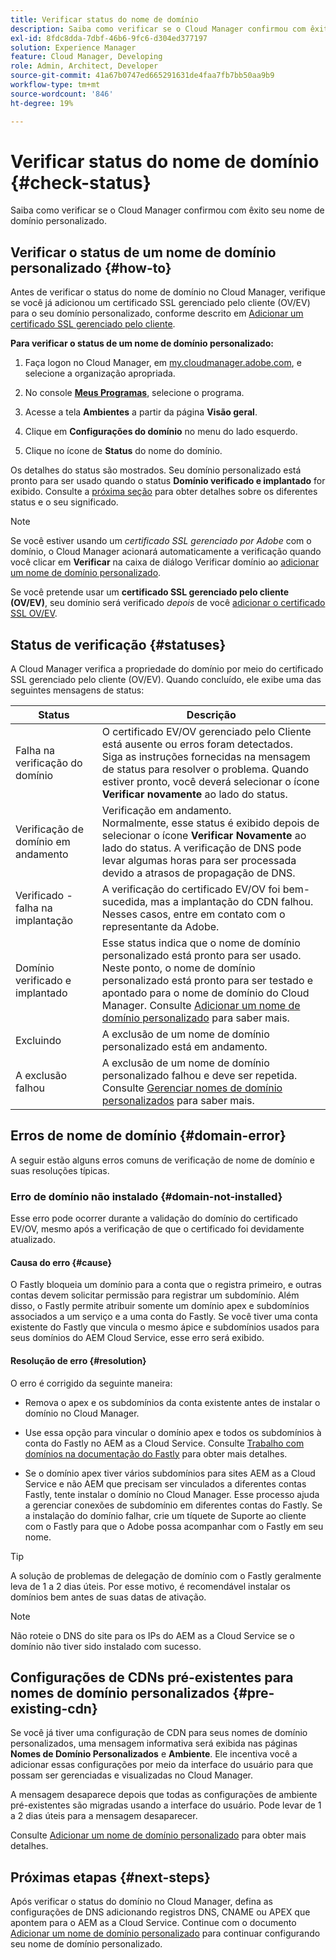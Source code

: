 ```yaml
---
title: Verificar status do nome de domínio
description: Saiba como verificar se o Cloud Manager confirmou com êxito seu nome de domínio personalizado.
exl-id: 8fdc8dda-7dbf-46b6-9fc6-d304ed377197
solution: Experience Manager
feature: Cloud Manager, Developing
role: Admin, Architect, Developer
source-git-commit: 41a67b0747ed665291631de4faa7fb7bb50aa9b9
workflow-type: tm+mt
source-wordcount: '846'
ht-degree: 19%

---
```



# Verificar status do nome de domínio {#check-status}

Saiba como verificar se o Cloud Manager confirmou com êxito seu nome de domínio personalizado.

## Verificar o status de um nome de domínio personalizado {#how-to}

Antes de verificar o status do nome de domínio no Cloud Manager, verifique se você já adicionou um certificado SSL gerenciado pelo cliente (OV/EV) para o seu domínio personalizado, conforme descrito em [Adicionar um certificado SSL gerenciado pelo cliente](/help/implementing/cloud-manager/managing-ssl-certifications/add-ssl-certificate.md##add-customer-managed-ssl-cert).

**Para verificar o status de um nome de domínio personalizado:**

1. Faça logon no Cloud Manager, em [my.cloudmanager.adobe.com](https://my.cloudmanager.adobe.com/), e selecione a organização apropriada.

1. No console **[Meus Programas](/help/implementing/cloud-manager/navigation.md#my-programs)**, selecione o programa.

1. Acesse a tela **Ambientes** a partir da página **Visão geral**.

1. Clique em **Configurações do domínio** no menu do lado esquerdo.

1. Clique no ícone de **Status** do nome do domínio.

Os detalhes do status são mostrados. Seu domínio personalizado está pronto para ser usado quando o status **Domínio verificado e implantado** for exibido. Consulte a [próxima seção](#statuses) para obter detalhes sobre os diferentes status e o seu significado.

>[!NOTE]
>
>Se você estiver usando um *certificado SSL gerenciado por Adobe* com o domínio, o Cloud Manager acionará automaticamente a verificação quando você clicar em **Verificar** na caixa de diálogo Verificar domínio ao [adicionar um nome de domínio personalizado](/help/implementing/cloud-manager/custom-domain-names/add-custom-domain-name.md).
>
>Se você pretende usar um **certificado SSL gerenciado pelo cliente (OV/EV)**, seu domínio será verificado *depois* de você [adicionar o certificado SSL OV/EV](/help/implementing/cloud-manager/managing-ssl-certifications/add-ssl-certificate.md).


## Status de verificação {#statuses}

A Cloud Manager verifica a propriedade do domínio por meio do certificado SSL gerenciado pelo cliente (OV/EV). Quando concluído, ele exibe uma das seguintes mensagens de status:

| Status | Descrição |
| --- | --- |
| Falha na verificação do domínio | O certificado EV/OV gerenciado pelo Cliente está ausente ou erros foram detectados.<br> Siga as instruções fornecidas na mensagem de status para resolver o problema. Quando estiver pronto, você deverá selecionar o ícone **Verificar novamente** ao lado do status. |
| Verificação de domínio em andamento | Verificação em andamento.<br>Normalmente, esse status é exibido depois de selecionar o ícone **Verificar Novamente** ao lado do status. A verificação de DNS pode levar algumas horas para ser processada devido a atrasos de propagação de DNS. |
| Verificado - falha na implantação | A verificação do certificado EV/OV foi bem-sucedida, mas a implantação do CDN falhou.<br>Nesses casos, entre em contato com o representante da Adobe. |
| Domínio verificado e implantado | Esse status indica que o nome de domínio personalizado está pronto para ser usado.<br>Neste ponto, o nome de domínio personalizado está pronto para ser testado e apontado para o nome de domínio do Cloud Manager. Consulte [Adicionar um nome de domínio personalizado](/help/implementing/cloud-manager/custom-domain-names/add-custom-domain-name.md) para saber mais. |
| Excluindo | A exclusão de um nome de domínio personalizado está em andamento. |
| A exclusão falhou | A exclusão de um nome de domínio personalizado falhou e deve ser repetida.<br>Consulte [Gerenciar nomes de domínio personalizados](/help/implementing/cloud-manager/custom-domain-names/managing-custom-domain-names.md) para saber mais. |


## Erros de nome de domínio {#domain-error}

A seguir estão alguns erros comuns de verificação de nome de domínio e suas resoluções típicas.

### Erro de domínio não instalado {#domain-not-installed}

Esse erro pode ocorrer durante a validação do domínio do certificado EV/OV, mesmo após a verificação de que o certificado foi devidamente atualizado.

#### Causa do erro {#cause}

O Fastly bloqueia um domínio para a conta que o registra primeiro, e outras contas devem solicitar permissão para registrar um subdomínio. Além disso, o Fastly permite atribuir somente um domínio apex e subdomínios associados a um serviço e a uma conta do Fastly. Se você tiver uma conta existente do Fastly que vincula o mesmo ápice e subdomínios usados para seus domínios do AEM Cloud Service, esse erro será exibido.

#### Resolução de erro {#resolution}

O erro é corrigido da seguinte maneira:

* Remova o apex e os subdomínios da conta existente antes de instalar o domínio no Cloud Manager.

* Use essa opção para vincular o domínio apex e todos os subdomínios à conta do Fastly no AEM as a Cloud Service. Consulte [Trabalho com domínios na documentação do Fastly](https://docs.fastly.com/en/guides/working-with-domains) para obter mais detalhes.

* Se o domínio apex tiver vários subdomínios para sites AEM as a Cloud Service e não AEM que precisam ser vinculados a diferentes contas Fastly, tente instalar o domínio no Cloud Manager. Esse processo ajuda a gerenciar conexões de subdomínio em diferentes contas do Fastly. Se a instalação do domínio falhar, crie um tíquete de Suporte ao cliente com o Fastly para que o Adobe possa acompanhar com o Fastly em seu nome.

>[!TIP]
>
>A solução de problemas de delegação de domínio com o Fastly geralmente leva de 1 a 2 dias úteis. Por esse motivo, é recomendável instalar os domínios bem antes de suas datas de ativação.

>[!NOTE]
>
>Não roteie o DNS do site para os IPs do AEM as a Cloud Service se o domínio não tiver sido instalado com sucesso.

## Configurações de CDNs pré-existentes para nomes de domínio personalizados {#pre-existing-cdn}

Se você já tiver uma configuração de CDN para seus nomes de domínio personalizados, uma mensagem informativa será exibida nas páginas **Nomes de Domínio Personalizados** e **Ambiente**. Ele incentiva você a adicionar essas configurações por meio da interface do usuário para que possam ser gerenciadas e visualizadas no Cloud Manager.

A mensagem desaparece depois que todas as configurações de ambiente pré-existentes são migradas usando a interface do usuário. Pode levar de 1 a 2 dias úteis para a mensagem desaparecer.

Consulte [Adicionar um nome de domínio personalizado](/help/implementing/cloud-manager/custom-domain-names/add-custom-domain-name.md) para obter mais detalhes.

## Próximas etapas {#next-steps}

Após verificar o status do domínio no Cloud Manager, defina as configurações de DNS adicionando registros DNS, CNAME ou APEX que apontem para o AEM as a Cloud Service. Continue com o documento [Adicionar um nome de domínio personalizado](/help/implementing/cloud-manager/custom-domain-names/add-custom-domain-name.md) para continuar configurando seu nome de domínio personalizado.
